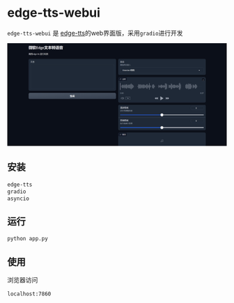 # edge-tts-webui

`edge-tts-webui` 是 [edge-tts](https://github.com/rany2/edge-tts)的web界面版，采用`gradio`进行开发

![](Snipaste.png)

## 安装

    edge-tts
    gradio
    asyncio

## 运行

    python app.py

## 使用

浏览器访问
```
localhost:7860
```
